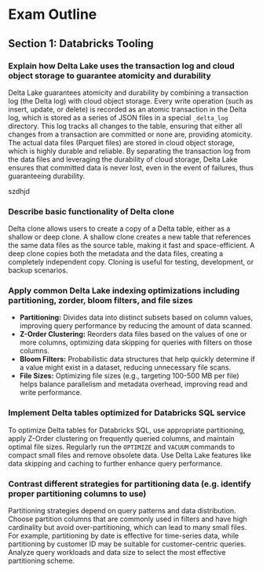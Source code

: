 # Exam Outline

## Section 1: Databricks Tooling

### Explain how Delta Lake uses the transaction log and cloud object storage to guarantee atomicity and durability

Delta Lake guarantees atomicity and durability by combining a transaction log (the Delta log) with cloud object storage. Every write operation (such as insert, update, or delete) is recorded as an atomic transaction in the Delta log, which is stored as a series of JSON files in a special `_delta_log` directory. This log tracks all changes to the table, ensuring that either all changes from a transaction are committed or none are, providing atomicity. The actual data files (Parquet files) are stored in cloud object storage, which is highly durable and reliable. By separating the transaction log from the data files and leveraging the durability of cloud storage, Delta Lake ensures that committed data is never lost, even in the event of failures, thus guaranteeing durability.

szdhjd
### Describe basic functionality of Delta clone

Delta clone allows users to create a copy of a Delta table, either as a shallow or deep clone. A shallow clone creates a new table that references the same data files as the source table, making it fast and space-efficient. A deep clone copies both the metadata and the data files, creating a completely independent copy. Cloning is useful for testing, development, or backup scenarios.

### Apply common Delta Lake indexing optimizations including partitioning, zorder, bloom filters, and file sizes

- **Partitioning:** Divides data into distinct subsets based on column values, improving query performance by reducing the amount of data scanned.
- **Z-Order Clustering:** Reorders data files based on the values of one or more columns, optimizing data skipping for queries with filters on those columns.
- **Bloom Filters:** Probabilistic data structures that help quickly determine if a value might exist in a dataset, reducing unnecessary file scans.
- **File Sizes:** Optimizing file sizes (e.g., targeting 100-500 MB per file) helps balance parallelism and metadata overhead, improving read and write performance.

### Implement Delta tables optimized for Databricks SQL service

To optimize Delta tables for Databricks SQL, use appropriate partitioning, apply Z-Order clustering on frequently queried columns, and maintain optimal file sizes. Regularly run the `OPTIMIZE` and `VACUUM` commands to compact small files and remove obsolete data. Use Delta Lake features like data skipping and caching to further enhance query performance.

### Contrast different strategies for partitioning data (e.g. identify proper partitioning columns to use)

Partitioning strategies depend on query patterns and data distribution. Choose partition columns that are commonly used in filters and have high cardinality but avoid over-partitioning, which can lead to many small files. For example, partitioning by date is effective for time-series data, while partitioning by customer ID may be suitable for customer-centric queries. Analyze query workloads and data size to select the most effective partitioning scheme.